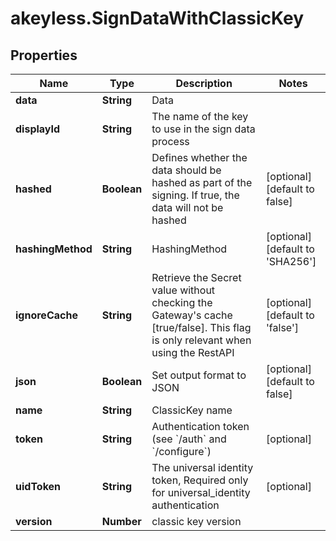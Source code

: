 # akeyless.SignDataWithClassicKey

## Properties

Name | Type | Description | Notes
------------ | ------------- | ------------- | -------------
**data** | **String** | Data | 
**displayId** | **String** | The name of the key to use in the sign data process | 
**hashed** | **Boolean** | Defines whether the data should be hashed as part of the signing. If true, the data will not be hashed | [optional] [default to false]
**hashingMethod** | **String** | HashingMethod | [optional] [default to &#39;SHA256&#39;]
**ignoreCache** | **String** | Retrieve the Secret value without checking the Gateway&#39;s cache [true/false]. This flag is only relevant when using the RestAPI | [optional] [default to &#39;false&#39;]
**json** | **Boolean** | Set output format to JSON | [optional] [default to false]
**name** | **String** | ClassicKey name | 
**token** | **String** | Authentication token (see &#x60;/auth&#x60; and &#x60;/configure&#x60;) | [optional] 
**uidToken** | **String** | The universal identity token, Required only for universal_identity authentication | [optional] 
**version** | **Number** | classic key version | 


